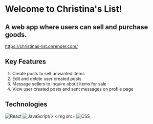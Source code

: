 # Welcome to Christina's List! 
## A web app where users can sell and purchase goods.

https://christinas-list.onrender.com/

## Key Features

1. Create posts to sell unwanted items
2. Edit and delete user created posts
3. Message sellers to inquire about items for sale 
4. View user created posts and sent messages on profile page

## Technologies

<img src="https://img.shields.io/badge/React-20232A?style=for-the-badge&logo=react&logoColor=61DAFB" alt="React"/>
<img src="https://img.shields.io/badge/JavaScript-323330?style=for-the-badge&logo=javascript&logoColor=F7DF1E" alt="JavaScript/>  
<img src="https://img.shields.io/badge/HTML5-E34F26?style=for-the-badge&logo=html5&logoColor=white" alt="HTML"/> 
<img src="https://img.shields.io/badge/CSS3-1572B6?style=for-the-badge&logo=css3&logoColor=white" alt="CSS"/> 



